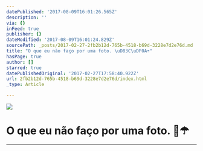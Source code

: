 ```yaml
---
datePublished: '2017-08-09T16:01:26.565Z'
description: ''
via: {}
inFeed: true
publisher: {}
dateModified: '2017-08-09T16:01:24.829Z'
sourcePath: _posts/2017-02-27-2fb2b12d-765b-4518-b69d-3228e7d2e76d.md
title: "O que eu não faço por uma foto. \uD83C\uDF0A☂"
hasPage: true
author: []
starred: true
datePublishedOriginal: '2017-02-27T17:58:40.922Z'
url: 2fb2b12d-765b-4518-b69d-3228e7d2e76d/index.html
_type: Article

---
```

![](https://s3-us-west-2.amazonaws.com/the-grid-img/p/3112a44f38a3eef1a21d2739172157dc30d0c4d9.jpg)

# O que eu não faço por uma foto. 🌊☂

---